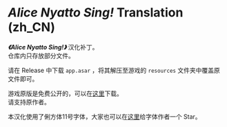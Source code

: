 # _Alice Nyatto Sing!_ Translation (zh_CN)

___《Alice Nyatto Sing!》___ 汉化补丁。  
仓库内只存放部分文件。

请在 Release 中下载 `app.asar` ，将其解压至游戏的 `resources` 文件夹中覆盖原文件即可。

游戏原版是免费公开的，可以在[这里](https://novelgame.jp/games/show/8706)下载。  
请支持原作者。

本汉化使用了俐方体11号字体，大家也可以在[这里](https://github.com/ACh-K/Cubic-11)给字体作者一个 Star。
